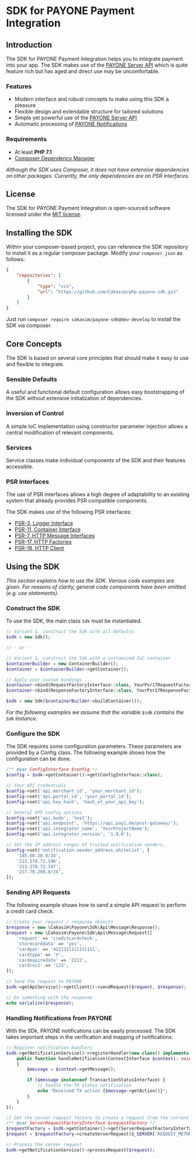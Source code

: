 SDK for PAYONE Payment Integration
==================================

Introduction
------------

The SDK for PAYONE Payment Integration helps you to integrate payment into your app. The SDK makes use of the
[PAYONE Server API](https://docs.payone.com/display/public/PLATFORM/Channel+Server+API) which is quite feature rich
but has aged and direct use may be uncomfortable.

### Features

 - Modern interface and robust concepts to make using this SDK a pleasure
 - Flexible design and extendable structure for tailored solutions
 - Simple yet powerful use of the [PAYONE Server API](https://docs.payone.com/display/public/PLATFORM/Channel+Server+API)
 - Automatic processing of [PAYONE Notifications](https://docs.payone.com/pages/releaseview.action?pageId=1213962)

### Requirements

 - At least **PHP 7.1**
 - [Composer Dependency Manager](https://getcomposer.org)

*Although the SDK uses Composer, it does not have extensive dependencies on other packages.
Currently, the only dependencies are on PSR interfaces.*

License
-------

The SDK for PAYONE Payment Integration is open-sourced software licensed under the [MIT license](LICENSE).

Installing the SDK
------------------

Within your composer-based project, you can reference the SDK repository to install it as a
regular composer package. Modify your `composer.json` as follows:

```json
{
    "repositories": [
        {
            "type": "vcs",
            "url": "https://github.com/Cakasim/php-payone-sdk.git"
        }
    ]
}
```

Just run `composer require cakasim/payone-sdk@dev-develop` to install the SDK via composer.

Core Concepts
-------------

The SDK is based on several core principles that should make it easy to use and flexible to integrate.

### Sensible Defaults

A useful and functional default configuration allows easy bootstrapping of the SDK without
extensive initialization of dependencies.

### Inversion of Control

A simple IoC implementation using constructor parameter injection allows a central
modification of relevant components.

### Services

Service classes make individual components of the SDK and their features accessible.

### PSR Interfaces

The use of PSR interfaces allows a high degree of adaptability to an existing system
that already provides PSR compatible components.

The SDK makes use of the following PSR interfaces:

 - [PSR-3, Logger Interface](https://www.php-fig.org/psr/psr-3/)
 - [PSR-11, Container Interface](https://www.php-fig.org/psr/psr-11/)
 - [PSR-7, HTTP Message Interfaces](https://www.php-fig.org/psr/psr-7/)
 - [PSR-17, HTTP Factories](https://www.php-fig.org/psr/psr-17/)
 - [PSR-18, HTTP Client](https://www.php-fig.org/psr/psr-18/)

Using the SDK
-------------

*This section explains how to use the SDK. Various code examples are given.
For reasons of clarity, general code components have been omitted
(e.g. use statements).*

### Construct the SDK

To use the SDK, the main class `Sdk` must be instantiated.

```php
// Variant 1, construct the Sdk with all defaults
$sdk = new Sdk();

// - or -

// Variant 2, construct the Sdk with a customized IoC container
$containerBuilder = new ContainerBuilder();
$container = $containerBuilder->getContainer();

// Apply your custom bindings ...
$container->bind(RequestFactoryInterface::class, YourPsr17RequestFactory::class);
$container->bind(ResponseFactoryInterface::class, YourPsr17ResponseFactory::class);

$sdk = new Sdk($containerBuilder->buildContainer());
```

*For the following examples we assume that the variable `$sdk`
contains the `Sdk` instance.*

### Configure the SDK

The SDK requires some configuration parameters. These parameters
are provided by a Config class. The following example shows how
the configuration can be done.

```php
/** @var ConfigInterface $config */
$config = $sdk->getContainer()->get(ConfigInterface::class);

// Your API credentials
$config->set('api.merchant_id', 'your_merchant_id');
$config->set('api.portal_id', 'your_portal_id');
$config->set('api.key_hash', 'hash_of_your_api_key');

// General API config options
$config->set('api.mode', 'test');
$config->set('api.endpoint', 'https://api.pay1.de/post-gateway/');
$config->set('api.integrator_name', 'YourProjectName');
$config->set('api.integrator_version', '1.0.0');

// Set the IP address ranges of trusted notification senders.
$config->set('notification.sender_address_whitelist', [
    '185.60.20.0/24',
    '213.178.72.196',
    '213.178.72.197',
    '217.70.200.0/24',
]);
```

### Sending API Requests

The following example shows how to send a simple API request
to perform a credit card check.

```php
// Create your request / response objects
$response = new \Cakasim\Payone\Sdk\Api\Message\Response();
$request = new \Cakasim\Payone\Sdk\Api\Message\Request([
    'request' => 'creditcardcheck',
    'storecarddata' => 'yes',
    'cardpan' => '4111111111111111',
    'cardtype' => 'V',
    'cardexpiredate' => '2212',
    'cardcvc2' => '123',
]);

// Send the request to PAYONE
$sdk->getApiService()->getClient()->sendRequest($request, $response);

// Do something with the response
echo serialize($response);
```

### Handling Notifications from PAYONE

With the SDk, PAYONE notifications can be easily processed.
The SDK takes important steps in the verification and
mapping of notifications.

```php
// Register notification handlers
$sdk->getNotificationService()->registerHandler(new class() implements HandlerInterface {
    public function handleNotification(ContextInterface $context): void
    {
        $message = $context->getMessage();

        if ($message instanceof TransactionStatusInterface) {
            // handle the TX status notification
            echo "Received TX action {$message->getAction()}";
        }
    }
});

// Get the server request factory to create a request from the current environment
/** @var ServerRequestFactoryInterface $requestFactory */
$requestFactory = $sdk->getContainer()->get(ServerRequestFactoryInterface::class);
$request = $requestFactory->createServerRequest($_SERVER['REQUEST_METHOD'], $_SERVER['REQUEST_URI'], $_SERVER);

// Process the server request
$sdk->getNotificationService()->processRequest($request);
```
